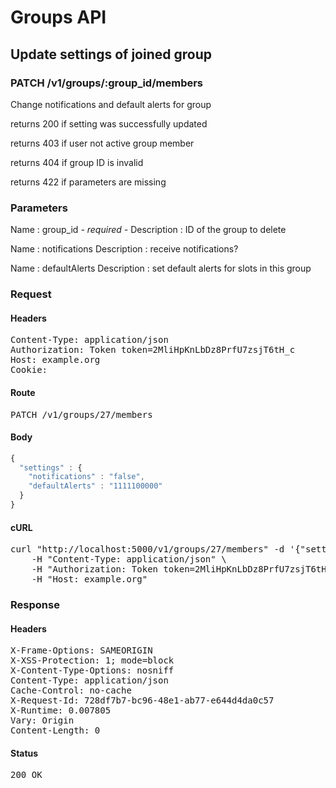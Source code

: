 # Groups API

## Update settings of joined group

### PATCH /v1/groups/:group_id/members

Change notifications and default alerts for group

returns 200 if setting was successfully updated

returns 403 if user not active group member

returns 404 if group ID is invalid

returns 422 if parameters are missing

### Parameters

Name : group_id *- required -*
Description : ID of the group to delete

Name : notifications
Description : receive notifications?

Name : defaultAlerts
Description : set default alerts for slots in this group

### Request

#### Headers

<pre>Content-Type: application/json
Authorization: Token token=2MliHpKnLbDz8PrfU7zsjT6tH_c
Host: example.org
Cookie: </pre>

#### Route

<pre>PATCH /v1/groups/27/members</pre>

#### Body
```javascript
{
  "settings" : {
    "notifications" : "false",
    "defaultAlerts" : "1111100000"
  }
}
```


#### cURL

<pre class="request">curl &quot;http://localhost:5000/v1/groups/27/members&quot; -d &#39;{&quot;settings&quot;:{&quot;notifications&quot;:&quot;false&quot;,&quot;defaultAlerts&quot;:&quot;1111100000&quot;}}&#39; -X PATCH \
	-H &quot;Content-Type: application/json&quot; \
	-H &quot;Authorization: Token token=2MliHpKnLbDz8PrfU7zsjT6tH_c&quot; \
	-H &quot;Host: example.org&quot;</pre>

### Response

#### Headers

<pre>X-Frame-Options: SAMEORIGIN
X-XSS-Protection: 1; mode=block
X-Content-Type-Options: nosniff
Content-Type: application/json
Cache-Control: no-cache
X-Request-Id: 728df7b7-bc96-48e1-ab77-e644d4da0c57
X-Runtime: 0.007805
Vary: Origin
Content-Length: 0</pre>

#### Status

<pre>200 OK</pre>

